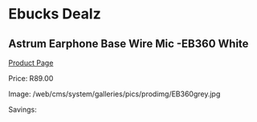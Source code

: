 
# Ebucks Dealz
## Astrum Earphone Base Wire Mic -EB360 White
[Product Page](https://www.ebucks.com/web/shop/productSelected.do?prodId=1207170853&catId=1207273786)

Price: R89.00

Image: /web/cms/system/galleries/pics/prodimg/EB360grey.jpg

Savings: 


	